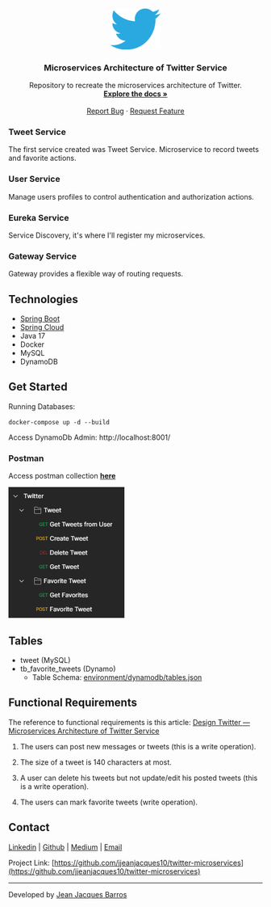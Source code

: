 <br />
<p align="center">
  <a href="https://github.com/jjeanjacques10/twitter-microservices">
    <img src="./files/twitter-logo.png" width="100px" alt="Logo">
  </a>

<h3 align="center">Microservices Architecture of Twitter Service</h3>
  <p align="center">
    Repository to recreate the microservices architecture of Twitter. 
    <br />
    <a href="https://github.com/jjeanjacques10/twitter-microservices"><strong>Explore the docs »</strong></a>
    <br />
    <br />
    <a href="https://github.com/jjeanjacques10/twitter-microservices/issues">Report Bug</a>
    ·
    <a href="https://github.com/jjeanjacques10/twitter-microservices/issues">Request Feature</a>
  </p>
</p>

### Tweet Service

The first service created was Tweet Service. Microservice to record tweets and favorite actions.

### User Service

Manage users profiles to control authentication and authorization actions.

### Eureka Service

Service Discovery, it's where I'll register my microservices.

### Gateway Service

Gateway provides a flexible way of routing requests.

## Technologies

- [Spring Boot](https://spring.io/projects/spring-boot)
- [Spring Cloud](https://spring.io/projects/spring-cloud)
- Java 17
- Docker
- MySQL
- DynamoDB

## Get Started

Running Databases:

```
docker-compose up -d --build
```

Access DynamoDb Admin: http://localhost:8001/

### Postman

Access postman collection **[here](./files/Twitter.postman_collection.json)**

<img src="./files/postman.png">

## Tables

- tweet (MySQL)
- tb_favorite_tweets (Dynamo)
    - Table Schema: [environment/dynamodb/tables.json](./environment/dynamodb/tables.json)

## Functional Requirements

The reference to functional requirements is this
article: [Design Twitter — Microservices Architecture of Twitter Service](https://thinksoftware.medium.com/design-twitter-microservices-architecture-of-twitter-service-996ddd68e1ca)

1. The users can post new messages or tweets (this is a write operation).

2. The size of a tweet is 140 characters at most.

3. A user can delete his tweets but not update/edit his posted tweets (this is a write operation).

4. The users can mark favorite tweets (write operation).

## Contact

[Linkedin](https://www.linkedin.com/in/jjean-jacques10) | [Github](https://github.com/jjeanjacques10/)
| [Medium](https://jjeanjacques10.medium.com/) | [Email](jjean.jacques10@gmail.com)

Project
Link: [https://github.com/jjeanjacques10/twitter-microservices](https://github.com/jjeanjacques10/twitter-microservices)

---
Developed by [Jean Jacques Barros](https://github.com/jjeanjacques10)
